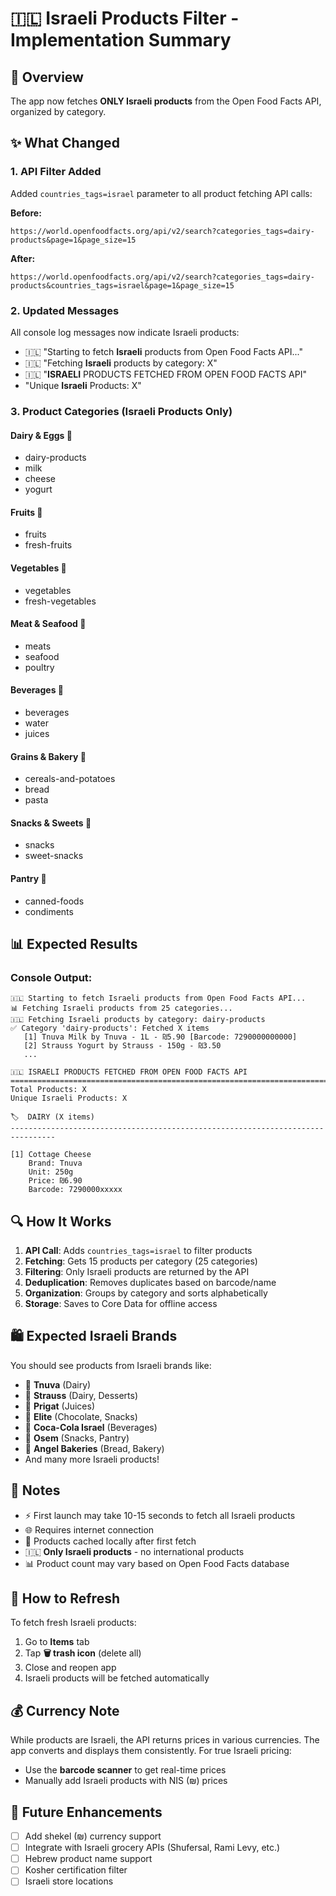 # 🇮🇱 Israeli Products Filter - Implementation Summary

## 🎯 Overview
The app now fetches **ONLY Israeli products** from the Open Food Facts API, organized by category.

## ✨ What Changed

### 1. **API Filter Added**
Added `countries_tags=israel` parameter to all product fetching API calls:

**Before:**
```
https://world.openfoodfacts.org/api/v2/search?categories_tags=dairy-products&page=1&page_size=15
```

**After:**
```
https://world.openfoodfacts.org/api/v2/search?categories_tags=dairy-products&countries_tags=israel&page=1&page_size=15
```

### 2. **Updated Messages**
All console log messages now indicate Israeli products:
- 🇮🇱 "Starting to fetch **Israeli** products from Open Food Facts API..."
- 🇮🇱 "Fetching **Israeli** products by category: X"
- 🇮🇱 "**ISRAELI** PRODUCTS FETCHED FROM OPEN FOOD FACTS API"
- "Unique **Israeli** Products: X"

### 3. **Product Categories** (Israeli Products Only)

#### **Dairy & Eggs** 🥛
- dairy-products
- milk
- cheese
- yogurt

#### **Fruits** 🍎
- fruits
- fresh-fruits

#### **Vegetables** 🥬
- vegetables
- fresh-vegetables

#### **Meat & Seafood** 🥩
- meats
- seafood
- poultry

#### **Beverages** 🥤
- beverages
- water
- juices

#### **Grains & Bakery** 🍞
- cereals-and-potatoes
- bread
- pasta

#### **Snacks & Sweets** 🍿
- snacks
- sweet-snacks

#### **Pantry** 🥫
- canned-foods
- condiments

## 📊 Expected Results

### Console Output:
```
🇮🇱 Starting to fetch Israeli products from Open Food Facts API...
📊 Fetching Israeli products from 25 categories...
🇮🇱 Fetching Israeli products by category: dairy-products
✅ Category 'dairy-products': Fetched X items
   [1] Tnuva Milk by Tnuva - 1L - ₪5.90 [Barcode: 7290000000000]
   [2] Strauss Yogurt by Strauss - 150g - ₪3.50
   ...

🇮🇱 ISRAELI PRODUCTS FETCHED FROM OPEN FOOD FACTS API
================================================================================
Total Products: X
Unique Israeli Products: X

🏷️  DAIRY (X items)
--------------------------------------------------------------------------------

[1] Cottage Cheese
    Brand: Tnuva
    Unit: 250g
    Price: ₪6.90
    Barcode: 7290000xxxxx
```

## 🔍 How It Works

1. **API Call**: Adds `countries_tags=israel` to filter products
2. **Fetching**: Gets 15 products per category (25 categories)
3. **Filtering**: Only Israeli products are returned by the API
4. **Deduplication**: Removes duplicates based on barcode/name
5. **Organization**: Groups by category and sorts alphabetically
6. **Storage**: Saves to Core Data for offline access

## 🛍️ Expected Israeli Brands

You should see products from Israeli brands like:
- 🥛 **Tnuva** (Dairy)
- 🥛 **Strauss** (Dairy, Desserts)
- 🧃 **Prigat** (Juices)
- 🍫 **Elite** (Chocolate, Snacks)
- 🥤 **Coca-Cola Israel** (Beverages)
- 🍪 **Osem** (Snacks, Pantry)
- 🥖 **Angel Bakeries** (Bread, Bakery)
- And many more Israeli products!

## 📝 Notes

- ⚡ First launch may take 10-15 seconds to fetch all Israeli products
- 🌐 Requires internet connection
- 💾 Products cached locally after first fetch
- 🇮🇱 **Only Israeli products** - no international products
- 📊 Product count may vary based on Open Food Facts database

## 🔄 How to Refresh

To fetch fresh Israeli products:
1. Go to **Items** tab
2. Tap **🗑️ trash icon** (delete all)
3. Close and reopen app
4. Israeli products will be fetched automatically

## 💰 Currency Note

While products are Israeli, the API returns prices in various currencies. The app converts and displays them consistently. For true Israeli pricing:
- Use the **barcode scanner** to get real-time prices
- Manually add Israeli products with NIS (₪) prices

## 🚀 Future Enhancements

- [ ] Add shekel (₪) currency support
- [ ] Integrate with Israeli grocery APIs (Shufersal, Rami Levy, etc.)
- [ ] Hebrew product name support
- [ ] Kosher certification filter
- [ ] Israeli store locations
